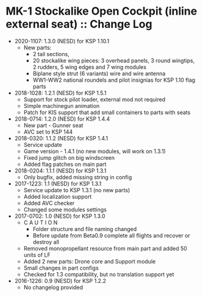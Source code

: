 # MK-1 Stockalike Open Cockpit (inline external seat) :: Change Log

* 2020-1107: 1.3.0 (NESD) for KSP 1.10.1
	+ New parts:
		- 2 tail sections,
		- 20 stockalike wing pieces: 3 overhead panels, 3 round wingtips, 2 rudders, 5 wing edges and 7 wing modules
		- Biplane style strut (6 variants) wire and wire antenna
		- WW1-WW2 national roundels and pilot insignias for KSP 1.10 flag parts
* 2018-1028: 1.2.1 (NESD) for KSP 1.5.1
	+ Support for stock pilot loader, external mod not required
	+ Simple machinegun animation
	+ Patch for KIS support that add small containers to parts with seats
* 2018-0714: 1.2.0 (NESD) for KSP 1.4.4
	+ New part - Gunner seat
	+ AVC set to KSP 144
* 2018-0320: 1.1.2 (NESD) for KSP 1.4.1
	+ Service update
	+ Game version - 1.4.1  (no new modules, will work on 1.3.1)
	+ Fixed jump glitch on big windscreen
	+ Added flag patches on main part
* 2018-0204: 1.1.1 (NESD) for KSP 1.3.1
	+ Only bugfix, added missing string in config
* 2017-1223: 1.1 (NESD) for KSP 1.3.1
	+ Service update to KSP 1.3.1  (no new parts)
	+ Added localization support
	+ Added AVC checker
	+ Changed some modules settings
* 2017-0702: 1.0 (NESD) for KSP 1.3.0
	+ C A U T I O N
		- Folder structure and file naming changed
		- Before update from Beta0.9 complete all flights and recover or destroy all
	+ Removed monopropellant resource from main part and added 50 units of LF
	+ Added 2 new parts:  Drone core and Support module
	+ Small changes in part configs
	+ Checked for 1.3 compatibility, but no translation support yet
* 2016-1226: 0.9 (NESD) for KSP 1.2.2
	+ No changelog provided

